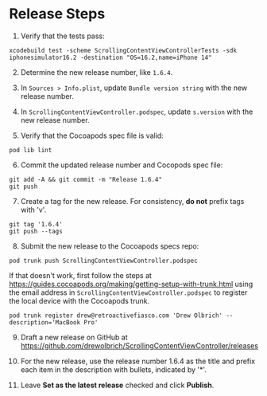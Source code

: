 # Release Steps

1. Verify that the tests pass:
```
xcodebuild test -scheme ScrollingContentViewControllerTests -sdk iphonesimulator16.2 -destination "OS=16.2,name=iPhone 14"
```

2. Determine the new release number, like `1.6.4`.

3. In `Sources > Info.plist`, update `Bundle version string` with the new release number.

4. In `ScrollingContentViewController.podspec`, update `s.version` with the new release number.

5. Verify that the Cocoapods spec file is valid:
```
pod lib lint
```

6. Commit the updated release number and Cocopods spec file:
``` 
git add -A && git commit -m "Release 1.6.4"
git push
```

7. Create a tag for the new release. For consistency, **do not** prefix tags with 'v'.
```
git tag '1.6.4'
git push --tags
```

8. Submit the new release to the Cocoapods specs repo:
```
pod trunk push ScrollingContentViewController.podspec
```

If that doesn't work, first follow the steps at https://guides.cocoapods.org/making/getting-setup-with-trunk.html
using the email address in `ScrollingContentViewController.podspec` to register the local device with the Cocoapods trunk.
```
pod trunk register drew@retroactivefiasco.com 'Drew Olbrich' --description='MacBook Pro' 
```

9. Draft a new release on GitHub at https://github.com/drewolbrich/ScrollingContentViewController/releases

10. For the new release, use the release number 1.6.4 as the title and prefix each item in the description with bullets, indicated by '*'.

11. Leave **Set as the latest release** checked and click **Publish**.
